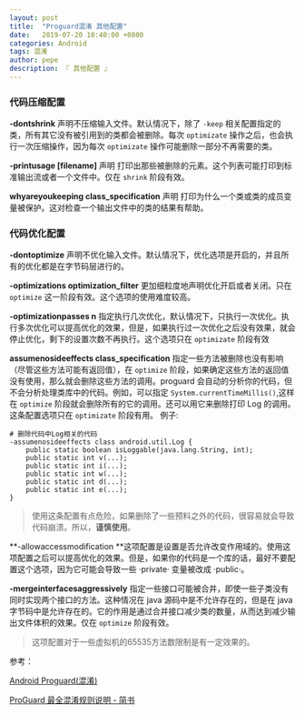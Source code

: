 ```yaml
---
layout: post
title:  "Proguard混淆 其他配置"
date:   2019-07-20 10:40:00 +0800
categories: Android
tags: 混淆
author: pepe
description: 『 其他配置 』
---
```


### **代码压缩配置**

**-dontshrink** 声明不压缩输入文件。默认情况下，除了 `-keep` 相关配置指定的类，所有其它没有被引用到的类都会被删除。每次 `optimizate` 操作之后，也会执行一次压缩操作，因为每次 `optimizate` 操作可能删除一部分不再需要的类。

**-printusage [filename]** 声明 打印出那些被删除的元素。这个列表可能打印到标准输出流或者一个文件中。仅在 `shrink` 阶段有效。

**whyareyoukeeping class_specification** 声明 打印为什么一个类或类的成员变量被保护。这对检查一个输出文件中的类的结果有帮助。

### **代码优化配置**

**-dontoptimize** 声明不优化输入文件。默认情况下，优化选项是开启的，并且所有的优化都是在字节码层进行的。

**-optimizations optimization_filter** 更加细粒度地声明优化开启或者关闭。只在 `optimize` 这一阶段有效。这个选项的使用难度较高。

**-optimizationpasses n** 指定执行几次优化，默认情况下，只执行一次优化。执行多次优化可以提高优化的效果，但是，如果执行过一次优化之后没有效果，就会停止优化，剩下的设置次数不再执行。这个选项只在 `optimizate` 阶段有效

**assumenosideeffects class_specification** 指定一些方法被删除也没有影响（尽管这些方法可能有返回值），在 `optimize` 阶段，如果确定这些方法的返回值没有使用，那么就会删除这些方法的调用。proguard 会自动的分析你的代码，但不会分析处理类库中的代码。例如，可以指定 `System.currentTimeMillis()`,这样在 `optimize` 阶段就会删除所有的它的调用。还可以用它来删除打印 Log 的调用。这条配置选项只在 `optimizate` 阶段有用。
例子:
```
# 删除代码中Log相关的代码
-assumenosideeffects class android.util.Log {
    public static boolean isLoggable(java.lang.String, int);
    public static int v(...);
    public static int i(...);
    public static int w(...);
    public static int d(...);
    public static int e(...);
}
```

> 使用这条配置有点危险，如果删除了一些预料之外的代码，很容易就会导致代码崩溃。所以，**谨慎使用**。

**-allowaccessmodification **这项配置是设置是否允许改变作用域的。使用这项配置之后可以提高优化的效果。但是，如果你的代码是一个库的话，最好不要配置这个选项，因为它可能会导致一些 ·private· 变量被改成 ·public·。

**-mergeinterfacesaggressively** 指定一些接口可能被合并，即使一些子类没有同时实现两个接口的方法。这种情况在 java 源码中是不允许存在的，但是在 java 字节码中是允许存在的。它的作用是通过合并接口减少类的数量，从而达到减少输出文件体积的效果。仅在 `optimize` 阶段有效。

> 这项配置对于一些虚拟机的65535方法数限制是有一定效果的。



参考：

[Android Proguard(混淆)](https://www.jianshu.com/p/60e82aafcfd0)

[ProGuard 最全混淆规则说明 - 简书](https://www.jianshu.com/p/b471db6a01af)

